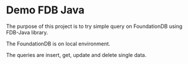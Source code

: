 # Demo FDB Java

The purpose of this project is to try simple query on FoundationDB using FDB-Java library.

The FoundationDB is on local environment.

The queries are insert, get, update and delete single data.
